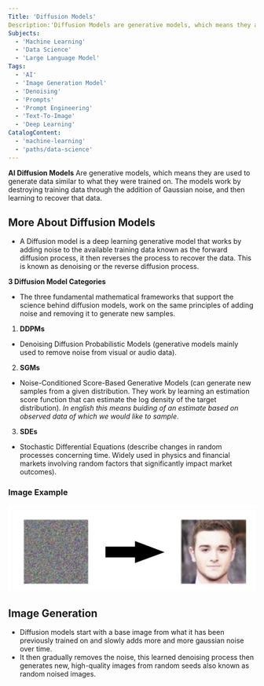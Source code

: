 ```yaml
---
Title: 'Diffusion Models'
Description:'Diffusion Models are generative models, which means they are used to generate data similar to what they were trained on. The models work by destroying training data through the addition of Gaussian noise, and then learning to recover that data.' 
Subjects:
  - 'Machine Learning'
  - 'Data Science'
  - 'Large Language Model'
Tags:
  - 'AI'
  - 'Image Generation Model' 
  - 'Denoising'
  - 'Prompts'
  - 'Prompt Engineering'
  - 'Text-To-Image'
  - 'Deep Learning'
CatalogContent:
  - 'machine-learning'
  - 'paths/data-science'
---
```


**AI Diffusion Models** Are generative models, which means they are used to generate data similar to what they were trained on. The models work by destroying training data through the addition of Gaussian noise, and then learning to recover that data.

## More About Diffusion Models
- A Diffusion model is a deep learning generative model that works by adding noise to the available training data known as the forward diffusion process, it then reverses the process to recover the data. This is known as denoising or the reverse diffusion process.

**3 Diffusion Model Categories**
- The three fundamental mathematical frameworks that support the science behind diffusion models, work on the same principles of adding noise and removing it to generate new samples. 
1. **DDPMs**
-  Denoising Diffusion Probabilistic Models (generative models mainly used to remove noise from visual or audio data).

2. **SGMs**
- Noise-Conditioned Score-Based Generative Models (can generate new samples from a given distribution. They work by learning an estimation score function that can estimate the log density of the target distribution). 
*In english this means buiding of an estimate based on observed data of which we would like to sample*.

3. **SDEs**
- Stochastic Differential Equations (describe changes in random processes concerning time. Widely used in physics and financial markets involving random factors that significantly impact market outcomes).
### Image Example
![Alt text](<ai diffusion model example.png>)

## Image Generation
- Diffusion models start with a base image from what it has been previously trained on and slowly adds more and more gaussian noise over time.   
- It then gradually removes the noise, this learned denoising process then generates new, high-quality images from random seeds also known as random noised images.
